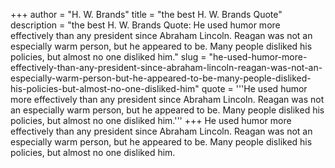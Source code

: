 +++
author = "H. W. Brands"
title = "the best H. W. Brands Quote"
description = "the best H. W. Brands Quote: He used humor more effectively than any president since Abraham Lincoln. Reagan was not an especially warm person, but he appeared to be. Many people disliked his policies, but almost no one disliked him."
slug = "he-used-humor-more-effectively-than-any-president-since-abraham-lincoln-reagan-was-not-an-especially-warm-person-but-he-appeared-to-be-many-people-disliked-his-policies-but-almost-no-one-disliked-him"
quote = '''He used humor more effectively than any president since Abraham Lincoln. Reagan was not an especially warm person, but he appeared to be. Many people disliked his policies, but almost no one disliked him.'''
+++
He used humor more effectively than any president since Abraham Lincoln. Reagan was not an especially warm person, but he appeared to be. Many people disliked his policies, but almost no one disliked him.
